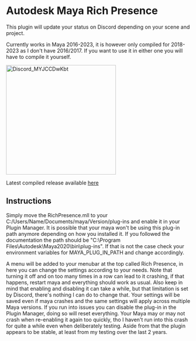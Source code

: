 # Autodesk Maya Rich Presence

This plugin will update your status on Discord depending on your scene and project.

Currently works in Maya 2016-2023, it is however only compiled for 2018-2023 as I don't have 2016/2017. If you want to use it in either one you will have to compile it yourself.

<img width="300" alt="Discord_MYJCCDwKbt" src="https://user-images.githubusercontent.com/50831997/59538496-44474380-8efa-11e9-8716-8fa73f144de2.png">

Latest compiled release available [here](https://github.com/ArhasGH/Discord-Rich-Presence-For-Maya/releases/latest)

## Instructions

Simply move the RichPresence.mll to your C:/Users/Name/Documents/maya/Version/plug-ins and enable it in your Plugin Manager. It is possible that your maya won't be using this plug-in path anymore depending on how you installed it. If you followed the documentation the path should be "C:\Program Files\Autodesk\Maya2020\bin\plug-ins". If that is not the case check your environment variables for MAYA_PLUG_IN_PATH and change accordingly.

A menu will be added to your menubar at the top called Rich Presence, in here you can change the settings according to your needs. Note that turning it off and on too many times in a row can lead to it crashing, if that happens, restart maya and everything should work as usual. Also keep in mind that enabling and disabling it can take a while, but that limitation is set by Discord, there's nothing I can do to change that. Your settings will be saved even if maya crashes and the same settings will apply across multiple Maya versions.
If you run into issues you can disable the plug-in in the Plugin Manager, doing so will reset everything. Your Maya may or may not crash when re-enabling it again too quickly, tho I haven't run into this crash for quite a while even when deliberately testing. Aside from that the plugin appears to be stable, at least from my testing over the last 2 years.

